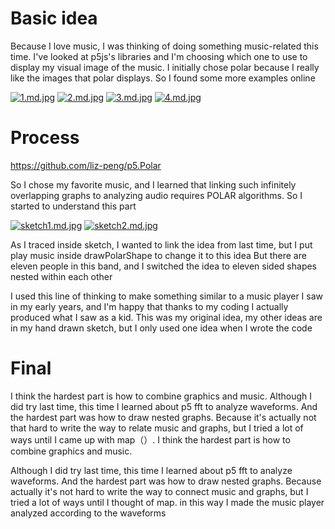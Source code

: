 
# Basic idea
Because I love music, I was thinking of doing something music-related this time.
I've looked at p5js's libraries and I'm choosing which one to use to display my visual image of the music. I initially chose polar because I really like the images that polar displays. So I found some more examples online

[![1.md.jpg](https://imgpile.com/images/GRbkYL.md.jpg)](https://imgpile.com/i/GRbkYL)
[![2.md.jpg](https://imgpile.com/images/GRb0kx.md.jpg)](https://imgpile.com/i/GRb0kx)
[![3.md.jpg](https://imgpile.com/images/GRbOU1.md.jpg)](https://imgpile.com/i/GRbOU1)
[![4.md.jpg](https://imgpile.com/images/GRbB4j.md.jpg)](https://imgpile.com/i/GRbB4j)

# Process
https://github.com/liz-peng/p5.Polar

So I chose my favorite music, and I learned that linking such infinitely overlapping graphs to analyzing audio requires POLAR algorithms. So I started to understand this part

[![sketch1.md.jpg](https://imgpile.com/images/GRbgSS.md.jpg)](https://imgpile.com/i/GRbgSS)
[![sketch2.md.jpg](https://imgpile.com/images/GRb3d8.md.jpg)](https://imgpile.com/i/GRb3d8)

As I traced inside sketch, I wanted to link the idea from last time, but I put play music inside drawPolarShape to change it to this idea
But there are eleven people in this band, and I switched the idea to eleven sided shapes nested within each other

I used this line of thinking to make something similar to a music player I saw in my early years, and I'm happy that thanks to my coding I actually produced what I saw as a kid. This was my original idea, my other ideas are in my hand drawn sketch, but I only used one idea when I wrote the code

# Final
I think the hardest part is how to combine graphics and music. Although I did try last time, this time I learned about p5 fft to analyze waveforms. And the hardest part was how to draw nested graphs. Because it's actually not that hard to write the way to relate music and graphs, but I tried a lot of ways until I came up with 
map（）. I think the hardest part is how to combine graphics and music. 

Although I did try last time, this time I learned about p5 fft to analyze waveforms. And the hardest part was how to draw nested graphs. Because actually it's not hard to write the way to connect music and graphs, but I tried a lot of ways until I thought of map. in this way I made the music player analyzed according to the waveforms